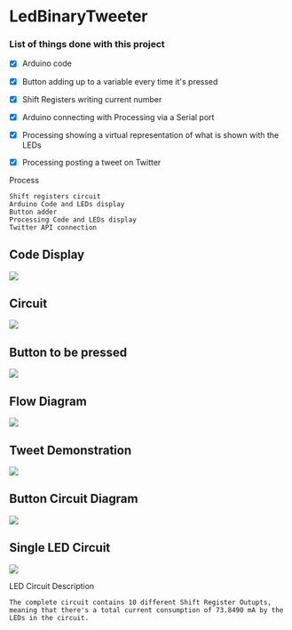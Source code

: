# LedBinaryTweeter
### List of things done with this project
- [x] Arduino code
- [x] Button adding up to a variable every time it's pressed
- [x] Shift Registers writing current number
- [x] Arduino connecting with Processing via a Serial port
- [x] Processing showing a virtual representation of what is shown with the LEDs
- [x] Processing posting a tweet on Twitter


Process
```
Shift registers circuit
Arduino Code and LEDs display
Button adder
Processing Code and LEDs display
Twitter API connection
```

## Code Display
<img src="proof.png">

## Circuit
<img src="circuit.jpg">

## Button to be pressed
<img src="toggleButton.jpg">

## Flow Diagram
<img src="FluxDiagramLedBinaryTweeter.jpg">

## Tweet Demonstration
<img src="tweet.png">

## Button Circuit Diagram
<img src = "button.png">

## Single LED Circuit
<img src = "singleLed.png">

LED Circuit Description
```
The complete circuit contains 10 different Shift Register Outupts, meaning that there's a total current consumption of 73.8490 mA by the LEDs in the circuit. 
```